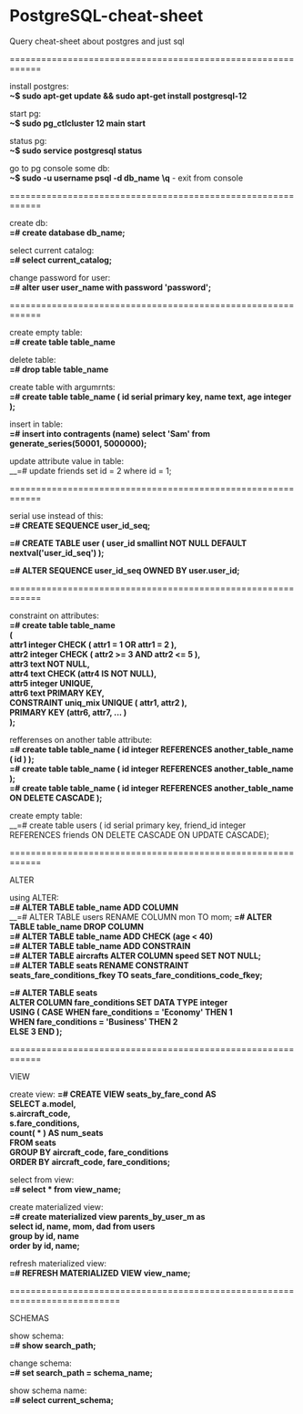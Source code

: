 # PostgreSQL-cheat-sheet
Query cheat-sheet about postgres and just sql

============================================================

install postgres: <br/>
__~$ sudo apt-get update && sudo apt-get install postgresql-12__

start pg: <br/>
__~$ sudo pg_ctlcluster 12 main start__

status pg: <br/>
__~$ sudo service postgresql status__

go to pg console some db: <br/>
__~$ sudo -u username psql -d db_name__
__\q__ - exit from console

============================================================

create db: <br/>
__=# create database db_name;__

select current catalog: <br/>
__=#  select current_catalog;__

change password for user: <br/>
__=#  alter user user_name with password 'password';__

============================================================

create empty table: <br/>
__=#  create table table_name__

delete table: <br/>
__=#  drop table table_name__

create table with argumrnts: <br/>
__=#  create table table_name (
id serial primary key,
name text,
age integer
);__

insert in table: <br/>
__=# insert into contragents (name)  select 'Sam' from  generate_series(50001, 5000000);__

update attribute value in table: <br/>
__=# update friends set id = 2 where id = 1;


============================================================

serial use instead of this: <br/>
__=#  CREATE SEQUENCE user_id_seq;__

__=#  CREATE TABLE user (
    user_id smallint NOT NULL DEFAULT nextval('user_id_seq')
);__

__=#  ALTER SEQUENCE user_id_seq OWNED BY user.user_id;__

============================================================

constraint on attributes: <br/>
__=#  create table table_name <br/>
(<br/>
attr1 integer CHECK ( attr1 = 1 OR attr1 = 2 ),<br/>
attr2 integer CHECK ( attr2 >= 3 AND attr2 <= 5 ),<br/>
attr3 text NOT NULL,<br/>
attr4 text CHECK (attr4 IS NOT NULL),<br/>
attr5 integer UNIQUE,<br/>
attr6 text PRIMARY KEY,<br/>
CONSTRAINT uniq_mix UNIQUE ( attr1, attr2 ),<br/>
PRIMARY KEY (attr6, attr7, ... )<br/>
);__

refferenses on another table attribute: <br/>
__=#  create table table_name ( id integer REFERENCES another_table_name ( id ) );__<br/>
__=#  create table table_name ( id integer REFERENCES another_table_name );__<br/>
__=#  create table table_name ( id integer REFERENCES another_table_name ON DELETE CASCADE );__

create empty table: <br/>
__=# create table users (
id serial primary key, 
friend_id integer REFERENCES friends
ON DELETE CASCADE 
ON UPDATE CASCADE);

============================================================

ALTER

 using ALTER: <br/>
__=# ALTER TABLE table_name ADD COLUMN__<br/>
__=# ALTER TABLE users RENAME COLUMN mon TO mom;
__=# ALTER TABLE table_name DROP COLUMN__ <br/>
__=# ALTER TABLE table_name ADD CHECK (age < 40)__<br/>
__=# ALTER TABLE table_name ADD CONSTRAIN__<br/>
__=# ALTER TABLE aircrafts ALTER COLUMN speed SET NOT NULL;__<br/>
__=# ALTER TABLE seats RENAME CONSTRAINT seats_fare_conditions_fkey TO seats_fare_conditions_code_fkey;__<br/>

__=# ALTER TABLE seats<br/>
ALTER COLUMN fare_conditions SET DATA TYPE integer<br/>
USING ( CASE WHEN fare_conditions = 'Economy' THEN 1<br/>
WHEN fare_conditions = 'Business' THEN 2<br/>
ELSE 3 END );__

============================================================

VIEW

create view: 
__=# CREATE VIEW seats_by_fare_cond AS<br/>
SELECT a.model,<br/>
s.aircraft_code,<br/>
s.fare_conditions,<br/>
count( * ) AS num_seats<br/>
FROM seats<br/>
GROUP BY aircraft_code, fare_conditions<br/>
ORDER BY aircraft_code, fare_conditions;__

select from view: <br/>
__=# select * from view_name;__

create materialized view: <br/>
__=# create materialized  view parents_by_user_m as <br/>
select id, name, mom, dad from users <br/>
group by id, name <br/>
order by id, name;__

refresh materialized view: <br/>
__=# REFRESH MATERIALIZED VIEW view_name;__

===========================================================================

SCHEMAS

show schema: <br/>
__=#  show search_path;__

change schema: <br/>
__=#  set search_path = schema_name;__

show schema name: <br/>
__=#  select current_schema;__
